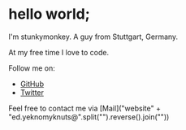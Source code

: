 # hello world;
I'm stunkymonkey. A guy from Stuttgart, Germany.

At my free time I love to code.

Follow me on:

- [GitHub](https://github.com/Stunkymonkey)
- [Twitter](https://twitter.com/Stunkymonkey1)

Feel free to contact me via [Mail]("website" + "ed.yeknomyknuts@".split("").reverse().join(""))
